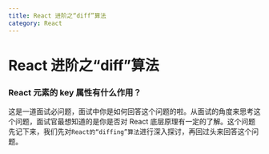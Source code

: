 ```yaml
---
title: React 进阶之“diff”算法
category: React
---
```


# React 进阶之“diff”算法

### React 元素的 key 属性有什么作用？

这是一道面试必问题，面试中你是如何回答这个问题的啦。从面试的角度来思考这个问题，面试官最想知道的是你是否对 React 底层原理有一定的了解。这个问题先记下来，我们先对`React的“diffing”算法`进行深入探讨，再回过头来回答这个问题。
